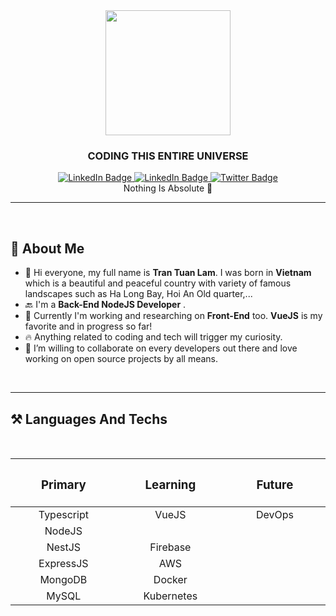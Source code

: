 <div id="header" align="center">
  <img src="https://media.giphy.com/media/SWoSkN6DxTszqIKEqv/giphy.gif" width="200"/>
  <h3><b>CODING THIS ENTIRE UNIVERSE</b></h3>
  <div id="badges">
  <a href="https://www.linkedin.com/in/tran-lam-522b5b246/">
    <img src="https://img.shields.io/badge/LinkedIn-blue?style=for-the-badge&logo=linkedin&logoColor=white" alt="LinkedIn Badge"/>
  </a>
<a href="https://www.facebook.com/lamtuantran1997/">
    <img src="https://img.shields.io/badge/Facebook-blue?style=for-the-badge&logo=facebook&logoColor=white" alt="LinkedIn Badge"/>
  </a>
  <a href="https://twitter.com/clolor_ride">
    <img src="https://img.shields.io/badge/Twitter-blue?style=for-the-badge&logo=twitter&logoColor=white" alt="Twitter Badge"/>
  </a>
</div>
                                    Nothing Is Absolute 💪
</div>



---
<br>

## 👼 **About Me**
- 💌 Hi everyone, my full name is **Tran Tuan Lam**. I was born in **Vietnam** which is a beautiful and peaceful country with variety of famous landscapes such as Ha Long Bay, Hoi An Old quarter,...
- 🔙 I'm a **Back-End NodeJS Developer** .
- 🚅 Currently I'm working and researching on **Front-End** too. **VueJS** is my favorite and in progress so far!
- 🔥 Anything related to coding and tech will trigger my curiosity. 
- 👫 I’m willing to collaborate on every developers out there and love working on open source projects by all means.

<br>

---

## ⚒️ **Languages And Techs**
<br>
<div align="center" width="1000">
  
| <h3><b>Primary</b></h3><img width=200/> | <h3><b>Learning</b></h3><img width=200/> | <h3><b>Future</b></h3><img width=200/> |
| :-------------------------------------: | :------------------: | :-----------: |
| Typescript      | VueJS          | DevOps |
| NodeJS          |            |        |
| NestJS          | Firebase       |        |
| ExpressJS       | AWS            |        |
| MongoDB         | Docker               |        |  
| MySQL 	        | Kubernetes               |        | 
</div>

